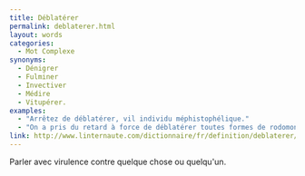 ```yaml
---
title: Déblatérer
permalink: deblaterer.html
layout: words
categories:
  - Mot Complexe
synonyms:
  - Dénigrer
  - Fulminer
  - Invectiver
  - Médire
  - Vitupérer.
examples:
  - "Arrêtez de déblatérer, vil individu méphistophélique."
  - "On a pris du retard à force de déblatérer toutes formes de rodomontades..."
link: http://www.linternaute.com/dictionnaire/fr/definition/deblaterer/
---
```


Parler avec virulence contre quelque chose ou quelqu'un.
